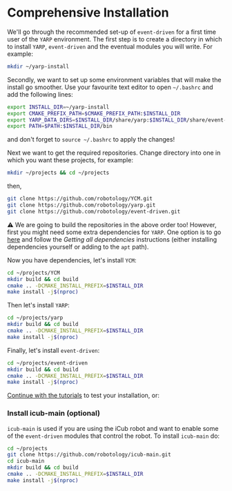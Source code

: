 # Comprehensive Installation

We'll go through the recommended set-up of `event-driven` for a first time user of the `YARP` environment. 
The first step is to create a directory in which to install `YARP`, `event-driven` and the eventual modules you will write. For example:
```bash
mkdir ~/yarp-install
```
Secondly, we want to set up some environment variables that will make the install go smoother. Use your favourite text editor to open `~/.bashrc` and add the following lines:
```bash
export INSTALL_DIR=~/yarp-install
export CMAKE_PREFIX_PATH=$CMAKE_PREFIX_PATH:$INSTALL_DIR
export YARP_DATA_DIRS=$INSTALL_DIR/share/yarp:$INSTALL_DIR/share/event-driven
export PATH=$PATH:$INSTALL_DIR/bin
```
and don't forget to `source ~/.bashrc` to apply the changes!

Next we want to get the required repositories. Change directory into one in which you want these projects, for example:
```bash
mkdir ~/projects && cd ~/projects
```
then,
```bash
git clone https://github.com/robotology/YCM.git
git clone https://github.com/robotology/yarp.git
git clone https://github.com/robotology/event-driven.git
```
:warning: We are going to build the repositories in the above order too! However, first you might need some extra dependencies for `YARP`. One option is to go [here](http://wiki.icub.org/wiki/Linux:Installation_from_sources) and follow the _Getting all dependencies_ instructions (either installing dependencies yourself or adding to the `apt` path).

Now you have dependencies, let's install `YCM`:
```bash
cd ~/projects/YCM
mkdir build && cd build
cmake .. -DCMAKE_INSTALL_PREFIX=$INSTALL_DIR
make install -j$(nproc)
```

Then let's install `YARP`:
```bash
cd ~/projects/yarp
mkdir build && cd build
cmake .. -DCMAKE_INSTALL_PREFIX=$INSTALL_DIR
make install -j$(nproc)
```
Finally, let's install `event-driven`:
```bash
cd ~/projects/event-driven
mkdir build && cd build
cmake .. -DCMAKE_INSTALL_PREFIX=$INSTALL_DIR
make install -j$(nproc)
```

[Continue with the tutorials](README.md) to test your installation, or:

### Install icub-main (optional)

`icub-main` is used if you are using the iCub robot and want to enable some of the `event-driven` modules that control the robot. To install `icub-main` do:
```bash
cd ~/projects
git clone https://github.com/robotology/icub-main.git
cd icub-main
mkdir build && cd build
cmake .. -DCMAKE_INSTALL_PREFIX=$INSTALL_DIR
make install -j$(nproc)
```
